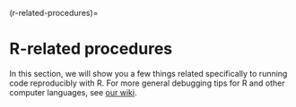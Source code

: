 (r-related-procedures)=
# R-related procedures

In this section, we will show you a few things related specifically to running code reproducibly with R. For more general debugging tips for R and other computer languages, see [our wiki](https://github.com/labordynamicsinstitute/replicability-training/wiki/R-Tips).

